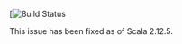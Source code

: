 [![Build Status](https://travis-ci.org/klaeufer/issue10709-scala.svg?branch=master)

This issue has been fixed as of Scala 2.12.5.